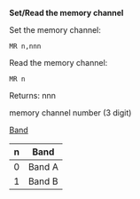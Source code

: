 __Set/Read the memory channel__

Set the memory channel:

	MR n,nnn

Read the memory channel:

	MR n
	
Returns: nnn

memory channel number (3 digit)

[Band](/tables/band.md)

|n|Band|
|---|---|
|0|Band A
|1|Band B

